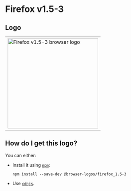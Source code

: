 # Firefox v1.5-3

## Logo

<table>
    <tr height=300>
        <td>
            <a href="https://github.com/alrra/browser-logos/tree/bcc76f97453be7972f13ed45c9effe5013929803/src/archive/firefox_1.5-3">
                <img width=290 src="https://raw.githubusercontent.com/alrra/browser-logos/bcc76f97453be7972f13ed45c9effe5013929803/src/archive/firefox_1.5-3/firefox_1.5-3.svg?sanitize=true" alt="Firefox v1.5-3 browser logo">
            </a>
        </td>
    </tr>
</table>

## How do I get this logo?

You can either:

* Install it using [`npm`][npm]:

  `npm install --save-dev @browser-logos/firefox_1.5-3`

* Use [`cdnjs`][cdnjs].

<!-- Link labels: -->

[cdnjs]: https://cdnjs.com/libraries/browser-logos
[npm]: https://www.npmjs.com/
